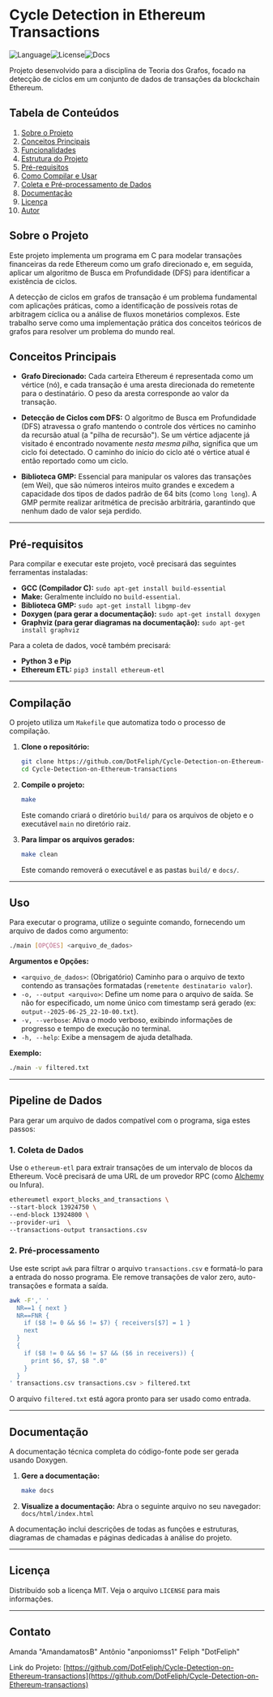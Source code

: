 # Cycle Detection in Ethereum Transactions

![Language](https://img.shields.io/badge/Language-C-blue.svg)![License](https://img.shields.io/badge/License-MIT-yellow.svg)![Docs](https://img.shields.io/badge/Docs-Doxygen-green.svg)

Projeto desenvolvido para a disciplina de Teoria dos Grafos, focado na detecção de ciclos em um conjunto de dados de transações da blockchain Ethereum.

## Tabela de Conteúdos

1.  [Sobre o Projeto](#sobre-o-projeto)
2.  [Conceitos Principais](#conceitos-principais)
3.  [Funcionalidades](#funcionalidades)
4.  [Estrutura do Projeto](#estrutura-do-projeto)
5.  [Pré-requisitos](#pré-requisitos)
6.  [Como Compilar e Usar](#compilação)
7.  [Coleta e Pré-processamento de Dados](#pipeline-de-Dados)
8.  [Documentação](#documentação)
9.  [Licença](#licença)
10. [Autor](#autor)

## Sobre o Projeto

Este projeto implementa um programa em C para modelar transações financeiras da rede Ethereum como um grafo direcionado e, em seguida, aplicar um algoritmo de Busca em Profundidade (DFS) para identificar a existência de ciclos.

A detecção de ciclos em grafos de transação é um problema fundamental com aplicações práticas, como a identificação de possíveis rotas de arbitragem cíclica ou a análise de fluxos monetários complexos. Este trabalho serve como uma implementação prática dos conceitos teóricos de grafos para resolver um problema do mundo real.

##  Conceitos Principais

*   **Grafo Direcionado:** Cada carteira Ethereum é representada como um vértice (nó), e cada transação é uma aresta direcionada do remetente para o destinatário. O peso da aresta corresponde ao valor da transação.

*   **Detecção de Ciclos com DFS:** O algoritmo de Busca em Profundidade (DFS) atravessa o grafo mantendo o controle dos vértices no caminho da recursão atual (a "pilha de recursão"). Se um vértice adjacente já visitado é encontrado novamente *nesta mesma pilha*, significa que um ciclo foi detectado. O caminho do início do ciclo até o vértice atual é então reportado como um ciclo.

*   **Biblioteca GMP:** Essencial para manipular os valores das transações (em Wei), que são números inteiros muito grandes e excedem a capacidade dos tipos de dados padrão de 64 bits (como `long long`). A GMP permite realizar aritmética de precisão arbitrária, garantindo que nenhum dado de valor seja perdido.

---

##  Pré-requisitos

Para compilar e executar este projeto, você precisará das seguintes ferramentas instaladas:

- **GCC (Compilador C):** `sudo apt-get install build-essential`
- **Make:** Geralmente incluído no `build-essential`.
- **Biblioteca GMP:** `sudo apt-get install libgmp-dev`
- **Doxygen (para gerar a documentação):** `sudo apt-get install doxygen`
- **Graphviz (para gerar diagramas na documentação):** `sudo apt-get install graphviz`

Para a coleta de dados, você também precisará:
- **Python 3 e Pip**
- **Ethereum ETL:** `pip3 install ethereum-etl`

---

##  Compilação

O projeto utiliza um `Makefile` que automatiza todo o processo de compilação.

1.  **Clone o repositório:**
    ```bash
    git clone https://github.com/DotFeliph/Cycle-Detection-on-Ethereum-transactions.git
    cd Cycle-Detection-on-Ethereum-transactions
    ```

2.  **Compile o projeto:**
    ```bash
    make
    ```
    Este comando criará o diretório `build/` para os arquivos de objeto e o executável `main` no diretório raiz.

3.  **Para limpar os arquivos gerados:**
    ```bash
    make clean
    ```
    Este comando removerá o executável e as pastas `build/` e `docs/`.

---

##  Uso

Para executar o programa, utilize o seguinte comando, fornecendo um arquivo de dados como argumento:

```bash
./main [OPÇÕES] <arquivo_de_dados>
```

**Argumentos e Opções:**
- `<arquivo_de_dados>`: (Obrigatório) Caminho para o arquivo de texto contendo as transações formatadas (`remetente destinatario valor`).
- `-o, --output <arquivo>`: Define um nome para o arquivo de saída. Se não for especificado, um nome único com timestamp será gerado (ex: `output--2025-06-25_22-10-00.txt`).
- `-v, --verbose`: Ativa o modo verboso, exibindo informações de progresso e tempo de execução no terminal.
- `-h, --help`: Exibe a mensagem de ajuda detalhada.

**Exemplo:**
```bash
./main -v filtered.txt
```

---

##  Pipeline de Dados

Para gerar um arquivo de dados compatível com o programa, siga estes passos:

### 1. Coleta de Dados

Use o `ethereum-etl` para extrair transações de um intervalo de blocos da Ethereum. Você precisará de uma URL de um provedor RPC (como [Alchemy](https://www.alchemy.com/) ou Infura).

```bash
ethereumetl export_blocks_and_transactions \
--start-block 13924750 \
--end-block 13924800 \
--provider-uri  \
--transactions-output transactions.csv
```

### 2. Pré-processamento

Use este script `awk` para filtrar o arquivo `transactions.csv` e formatá-lo para a entrada do nosso programa. Ele remove transações de valor zero, auto-transações e formata a saída.

```bash
awk -F',' '
  NR==1 { next }
  NR==FNR {
    if ($8 != 0 && $6 != $7) { receivers[$7] = 1 }
    next
  }
  {
    if ($8 != 0 && $6 != $7 && ($6 in receivers)) {
      print $6, $7, $8 ".0"
    }
  }
' transactions.csv transactions.csv > filtered.txt
```
O arquivo `filtered.txt` está agora pronto para ser usado como entrada.

---

##  Documentação

A documentação técnica completa do código-fonte pode ser gerada usando Doxygen.

1.  **Gere a documentação:**
    ```bash
    make docs
    ```

2.  **Visualize a documentação:**
    Abra o seguinte arquivo no seu navegador:
    `docs/html/index.html`

A documentação inclui descrições de todas as funções e estruturas, diagramas de chamadas e páginas dedicadas à análise do projeto.

---

##  Licença

Distribuído sob a licença MIT. Veja o arquivo `LICENSE` para mais informações.

---

##  Contato

Amanda "AmandamatosB" 
Antônio "anponiomss1" 
Feliph "DotFeliph" 

Link do Projeto: [https://github.com/DotFeliph/Cycle-Detection-on-Ethereum-transactions](https://github.com/DotFeliph/Cycle-Detection-on-Ethereum-transactions)